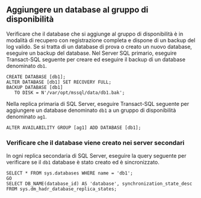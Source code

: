 
## <a name="add-a-database-to-the-availability-group"></a>Aggiungere un database al gruppo di disponibilità

Verificare che il database che si aggiunge al gruppo di disponibilità è in modalità di recupero con registrazione completa e dispone di un backup del log valido. Se si tratta di un database di prova o creato un nuovo database, eseguire un backup del database. Nel Server SQL primario, eseguire Transact-SQL seguente per creare ed eseguire il backup di un database denominato `db1`.

```Transact-SQL
CREATE DATABASE [db1];
ALTER DATABASE [db1] SET RECOVERY FULL;
BACKUP DATABASE [db1] 
   TO DISK = N'/var/opt/mssql/data/db1.bak';
```

Nella replica primaria di SQL Server, eseguire Transact-SQL seguente per aggiungere un database denominato `db1` a un gruppo di disponibilità denominato `ag1`.

```Transact-SQL
ALTER AVAILABILITY GROUP [ag1] ADD DATABASE [db1];
```

### <a name="verify-that-the-database-is-created-on-the-secondary-servers"></a>Verificare che il database viene creato nei server secondari

In ogni replica secondaria di SQL Server, eseguire la query seguente per verificare se il `db1` database è stato creato ed è sincronizzato.

```Transact-SQL
SELECT * FROM sys.databases WHERE name = 'db1';
GO
SELECT DB_NAME(database_id) AS 'database', synchronization_state_desc FROM sys.dm_hadr_database_replica_states;
```

